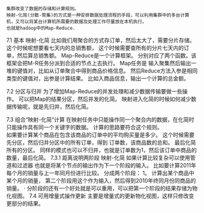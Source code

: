     集群改变了数据的存储和计算规则。
    映射-化简(分散-聚集)的方式是一种安排数据处理流程的手段，可以利用集群中的多台计算机，又可以将某台计算机所需要的数据及处理工作尽量放在本机执行。
    也就是hadoop中的Map-Reduce.

 7.1 基本 映射-化简
        比如我们用聚合的方式存订单，然后太大了，需要分片存储。 这个时候呢想要看七天内的总销售额， 这个时候需要查所有的分片七天内的订单，然后算总销售额。
        Map-Reduce是一个计算框架。 分别对应了两个函数。该框架会把M-R任务分派到合适的节点上去执行。
        Map任务是 输入聚集然后输出一堆的键值对，比如从订单聚合中得到商品价格信息。 然后Reduce方法入参是相同类型的键值对，出参是计算结果。  比如入商品信息，输出一个计算的总金额。
        
7.2 分区与归并
    为了增加Map-Reduce的并发处理和减少数据传输要做一些操作。
    可以把Map的结果分区，然后并发的化简。
    映射进入化简的时候如何减少数据传输呢，就是先归并，然后化简。
        
7.3 组合“映射-化简”计算
    在映射任务中只能操作同一个聚合内的数据，在化简时只能操作具有同一个关键字的数据。
    计算的思路要符合这个规则。    
        如果要计算某个商品在包含该商品的订单中的平均购买量是多少。
            这个时候需要先分区，然后归并分区中的所有订单，得到 订单数，该商品数的总和。   最后化简所有的分区。
            同样的模式也可以不归并，也就是订单数为1，然后该订单中商品的数量，最后化简。
    7.3.1 距离说明两阶段 映射-化简
        如果计算比较复杂可以使用管道和过滤器
        也就是将某个节点的输出作为下一个阶段的输入。
        比如要计算2011年每个月的销量与上一年同月份进行比较。
            分成两个阶段： 1。 计算出某个商品中某个月的销量， 第二个阶段用这个作为输入，然后得到2010年终同月份同商品的销量。
·        分阶段的还有一个好处就是可以重用，可以把第一个阶段的结果存储为物化视图。
7.4 可用增量式操作更新
            主要是增量式的更新物化视图，这样只修改变更部分的结果。
        
    